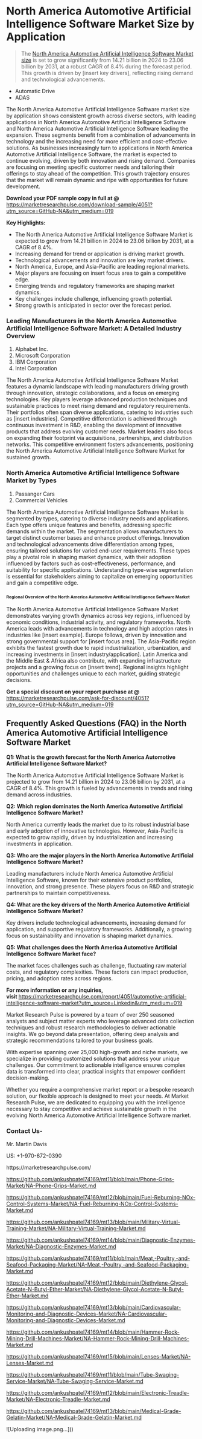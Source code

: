 <h1>North America Automotive Artificial Intelligence Software Market&nbsp;Size by Application</h1><blockquote><p>The <a href="https://marketresearchpulse.com/download-sample/4051?utm_source=GitHub-NA&amp;utm_medium=019">North America Automotive Artificial Intelligence Software Market size</a> is set to grow significantly from 14.21 billion in 2024 to 23.06 billion by 2031, at a robust CAGR of 8.4% during the forecast period. This growth is driven by [insert key drivers], reflecting rising demand and technological advancements.</p></blockquote><ul><li>Automatic Drive <li> ADAS</li></ul><p>The North America Automotive Artificial Intelligence Software market size by application shows consistent growth across diverse sectors, with leading applications in North America Automotive Artificial Intelligence Software and North America Automotive Artificial Intelligence Software leading the expansion. These segments benefit from a combination of advancements in technology and the increasing need for more efficient and cost-effective solutions. As businesses increasingly turn to applications in North America Automotive Artificial Intelligence Software, the market is expected to continue evolving, driven by both innovation and rising demand. Companies are focusing on meeting specific customer needs and tailoring their offerings to stay ahead of the competition. This growth trajectory ensures that the market will remain dynamic and ripe with opportunities for future development.</p><p><strong>Download your PDF sample copy in full at @ </strong><a href="https://marketresearchpulse.com/download-sample/4051?utm_source=GitHub-NA&amp;utm_medium=019">https://marketresearchpulse.com/download-sample/4051?utm_source=GitHub-NA&amp;utm_medium=019</a></p><p><strong>Key Highlights: </strong></p><ul><li>The North America Automotive Artificial Intelligence Software Market is expected to grow from 14.21 billion in 2024 to 23.06 billion by 2031, at a CAGR of 8.4%.</li><li>Increasing demand for trend or application is driving market growth.</li><li>Technological advancements and innovation are key market drivers.</li><li>North America, Europe, and Asia-Pacific are leading regional markets.</li><li>Major players are focusing on insert focus area to gain a competitive edge.</li><li>Emerging trends and regulatory frameworks are shaping market dynamics.</li><li>Key challenges include challenge, influencing growth potential.</li><li>Strong growth is anticipated in sector over the forecast period.</li></ul><h3>Leading Manufacturers in the North America Automotive Artificial Intelligence Software Market: A Detailed Industry Overview</h3><ol><li>Alphabet Inc.</li><li>Microsoft Corporation</li><li>IBM Corporation</li><li>Intel Corporation</li></ol><div class="flex max-w-full flex-col flex-grow"><div class="min-h-8 text-message flex w-full flex-col items-end gap-2 whitespace-normal break-words [.text-message+&amp;]:mt-5" dir="auto" data-message-author-role="assistant" data-message-id="fd8432e4-4910-450d-b182-61b7bfb0a01f" data-message-model-slug="gpt-4o"><div class="flex w-full flex-col gap-1 empty:hidden first:pt-[3px]"><div class="markdown prose w-full break-words dark:prose-invert light"><p>The North America Automotive Artificial Intelligence Software Market features a dynamic landscape with leading manufacturers driving growth through innovation, strategic collaborations, and a focus on emerging technologies. Key players leverage advanced production techniques and sustainable practices to meet rising demand and regulatory requirements. Their portfolios often span diverse applications, catering to industries such as [insert industries]. Competitive differentiation is achieved through continuous investment in R&amp;D, enabling the development of innovative products that address evolving customer needs. Market leaders also focus on expanding their footprint via acquisitions, partnerships, and distribution networks. This competitive environment fosters advancements, positioning the North America Automotive Artificial Intelligence Software Market for sustained growth.</p></div></div></div></div><h3>North America Automotive Artificial Intelligence Software Market by Types</h3><ol><li>Passanger Cars <li> Commercial Vehicles</li></ol><div class="flex max-w-full flex-col flex-grow"><div class="min-h-8 text-message flex w-full flex-col items-end gap-2 whitespace-normal break-words [.text-message+&amp;]:mt-5" dir="auto" data-message-author-role="assistant" data-message-id="084470be-0bb7-4664-bddf-5156b4f41249" data-message-model-slug="gpt-4o-mini"><div class="flex w-full flex-col gap-1 empty:hidden first:pt-[3px]"><div class="markdown prose w-full break-words dark:prose-invert light"><p>The North America Automotive Artificial Intelligence Software Market is segmented by types, catering to diverse industry needs and applications. Each type offers unique features and benefits, addressing specific demands within the market. The segmentation allows manufacturers to target distinct customer bases and enhance product offerings. Innovation and technological advancements drive differentiation among types, ensuring tailored solutions for varied end-user requirements. These types play a pivotal role in shaping market dynamics, with their adoption influenced by factors such as cost-effectiveness, performance, and suitability for specific applications. Understanding type-wise segmentation is essential for stakeholders aiming to capitalize on emerging opportunities and gain a competitive edge.</p></div></div></div></div><h3><span style="font-size: 11px;">Regional Overview of the North America Automotive Artificial Intelligence Software Market</span></h3><div class="flex max-w-full flex-col flex-grow"><div class="min-h-8 text-message flex w-full flex-col items-end gap-2 whitespace-normal break-words [.text-message+&amp;]:mt-5" dir="auto" data-message-author-role="assistant" data-message-id="e9038762-ce64-4e30-91c9-9bd413514231" data-message-model-slug="gpt-4o-mini"><div class="flex w-full flex-col gap-1 empty:hidden first:pt-[3px]"><div class="markdown prose w-full break-words dark:prose-invert light"><p>The North America Automotive Artificial Intelligence Software Market demonstrates varying growth dynamics across key regions, influenced by economic conditions, industrial activity, and regulatory frameworks. North America leads with advancements in technology and high adoption rates in industries like [insert example]. Europe follows, driven by innovation and strong governmental support for [insert focus area]. The Asia-Pacific region exhibits the fastest growth due to rapid industrialization, urbanization, and increasing investments in [insert industry/application]. Latin America and the Middle East &amp; Africa also contribute, with expanding infrastructure projects and a growing focus on [insert trend]. Regional insights highlight opportunities and challenges unique to each market, guiding strategic decisions.</p></div></div></div></div><p><strong>Get a special discount on your report purchase at @ </strong><a href="https://marketresearchpulse.com/ask-for-discount/4051?utm_source=GitHub-NA&amp;utm_medium=019">https://marketresearchpulse.com/ask-for-discount/4051?utm_source=GitHub-NA&amp;utm_medium=019</a></p><h2>Frequently Asked Questions (FAQ) in the North America Automotive Artificial Intelligence Software Market</h2><p><strong>Q1: What is the growth forecast for the North America Automotive Artificial Intelligence Software Market?</strong></p><p>The North America Automotive Artificial Intelligence Software Market is projected to grow from 14.21 billion in 2024 to 23.06 billion by 2031, at a CAGR of 8.4%. This growth is fueled by advancements in trends and rising demand across industries.</p><p><strong>Q2: Which region dominates the North America Automotive Artificial Intelligence Software Market?</strong></p><p>North America currently leads the market due to its robust industrial base and early adoption of innovative technologies. However, Asia-Pacific is expected to grow rapidly, driven by industrialization and increasing investments in application.</p><p><strong>Q3: Who are the major players in the North America Automotive Artificial Intelligence Software Market?</strong></p><p>Leading manufacturers include North America Automotive Artificial Intelligence Software, known for their extensive product portfolios, innovation, and strong presence. These players focus on R&amp;D and strategic partnerships to maintain competitiveness.</p><p><strong>Q4: What are the key drivers of the North America Automotive Artificial Intelligence Software Market?</strong></p><p>Key drivers include technological advancements, increasing demand for application, and supportive regulatory frameworks. Additionally, a growing focus on sustainability and innovation is shaping market dynamics.</p><p><strong>Q5: What challenges does the North America Automotive Artificial Intelligence Software Market face?</strong></p><p>The market faces challenges such as challenge, fluctuating raw material costs, and regulatory complexities. These factors can impact production, pricing, and adoption rates across regions.</p><p><strong>For more information or any inquiries, visit&nbsp;</strong><a href="https://marketresearchpulse.com/report/4051/automotive-artificial-intelligence-software-market?utm_source=Linkedin&utm_medium=019">https://marketresearchpulse.com/report/4051/automotive-artificial-intelligence-software-market?utm_source=Linkedin&utm_medium=019</a></p><p>Market Research Pulse is powered by a team of over 250 seasoned analysts and subject matter experts who leverage advanced data collection techniques and robust research methodologies to deliver actionable insights. We go beyond data presentation, offering deep analysis and strategic recommendations tailored to your business goals.</p><p>With expertise spanning over 25,000 high-growth and niche markets, we specialize in providing customized solutions that address your unique challenges. Our commitment to actionable intelligence ensures complex data is transformed into clear, practical insights that empower confident decision-making.</p><p>Whether you require a comprehensive market report or a bespoke research solution, our flexible approach is designed to meet your needs. At Market Research Pulse, we are dedicated to equipping you with the intelligence necessary to stay competitive and achieve sustainable growth in the evolving North America Automotive Artificial Intelligence Software market.</p><h3><strong>Contact Us-</strong></h3><p>Mr. Martin Davis</p><p>US: +1-970-672-0390</p><p>https://marketresearchpulse.com/</p><p><a href="https://github.com/ankushpatel74169/mt11/blob/main/Phone-Grips-Market/NA-Phone-Grips-Market.md">https://github.com/ankushpatel74169/mt11/blob/main/Phone-Grips-Market/NA-Phone-Grips-Market.md</a></p><p><a href="https://github.com/ankushpatel74169/mt12/blob/main/Fuel-Reburning-NOx-Control-Systems-Market/NA-Fuel-Reburning-NOx-Control-Systems-Market.md">https://github.com/ankushpatel74169/mt12/blob/main/Fuel-Reburning-NOx-Control-Systems-Market/NA-Fuel-Reburning-NOx-Control-Systems-Market.md</a></p><p><a href="https://github.com/ankushpatel74169/mt13/blob/main/Military-Virtual-Training-Market/NA-Military-Virtual-Training-Market.md">https://github.com/ankushpatel74169/mt13/blob/main/Military-Virtual-Training-Market/NA-Military-Virtual-Training-Market.md</a></p><p><a href="https://github.com/ankushpatel74169/mt14/blob/main/Diagnostic-Enzymes-Market/NA-Diagnostic-Enzymes-Market.md">https://github.com/ankushpatel74169/mt14/blob/main/Diagnostic-Enzymes-Market/NA-Diagnostic-Enzymes-Market.md</a></p><p><a href="https://github.com/ankushpatel74169/mt11/blob/main/Meat,-Poultry,-and-Seafood-Packaging-Market/NA-Meat,-Poultry,-and-Seafood-Packaging-Market.md">https://github.com/ankushpatel74169/mt11/blob/main/Meat,-Poultry,-and-Seafood-Packaging-Market/NA-Meat,-Poultry,-and-Seafood-Packaging-Market.md</a></p><p><a href="https://github.com/ankushpatel74169/mt12/blob/main/Diethylene-Glycol-Acetate-N-Butyl-Ether-Market/NA-Diethylene-Glycol-Acetate-N-Butyl-Ether-Market.md">https://github.com/ankushpatel74169/mt12/blob/main/Diethylene-Glycol-Acetate-N-Butyl-Ether-Market/NA-Diethylene-Glycol-Acetate-N-Butyl-Ether-Market.md</a></p><p><a href="https://github.com/ankushpatel74169/mt13/blob/main/Cardiovascular-Monitoring-and-Diagnostic-Devices-Market/NA-Cardiovascular-Monitoring-and-Diagnostic-Devices-Market.md">https://github.com/ankushpatel74169/mt13/blob/main/Cardiovascular-Monitoring-and-Diagnostic-Devices-Market/NA-Cardiovascular-Monitoring-and-Diagnostic-Devices-Market.md</a></p><p><a href="https://github.com/ankushpatel74169/mt14/blob/main/Hammer-Rock-Mining-Drill-Machines-Market/NA-Hammer-Rock-Mining-Drill-Machines-Market.md">https://github.com/ankushpatel74169/mt14/blob/main/Hammer-Rock-Mining-Drill-Machines-Market/NA-Hammer-Rock-Mining-Drill-Machines-Market.md</a></p><p><a href="https://github.com/ankushpatel74169/mt15/blob/main/Lenses-Market/NA-Lenses-Market.md">https://github.com/ankushpatel74169/mt15/blob/main/Lenses-Market/NA-Lenses-Market.md</a></p><p><a href="https://github.com/ankushpatel74169/mt11/blob/main/Tube-Swaging-Service-Market/NA-Tube-Swaging-Service-Market.md">https://github.com/ankushpatel74169/mt11/blob/main/Tube-Swaging-Service-Market/NA-Tube-Swaging-Service-Market.md</a></p><p><a href="https://github.com/ankushpatel74169/mt12/blob/main/Electronic-Treadle-Market/NA-Electronic-Treadle-Market.md">https://github.com/ankushpatel74169/mt12/blob/main/Electronic-Treadle-Market/NA-Electronic-Treadle-Market.md</a></p><p><a href="https://github.com/ankushpatel74169/mt13/blob/main/Medical-Grade-Gelatin-Market/NA-Medical-Grade-Gelatin-Market.md">https://github.com/ankushpatel74169/mt13/blob/main/Medical-Grade-Gelatin-Market/NA-Medical-Grade-Gelatin-Market.md</a></p>
![Uploading image.png…]()
